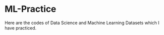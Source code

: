# ML-Practice

Here are the codes of Data Science and Machine Learning Datasets which I have practiced.
